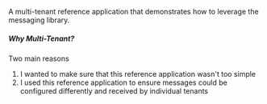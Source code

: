A multi-tenant reference application that demonstrates how to leverage the messaging library.

##### Why Multi-Tenant?
Two main reasons
1. I wanted to make sure that this reference application wasn't too simple
2. I used this reference application to ensure messages could be configured differently and received by individual tenants
 